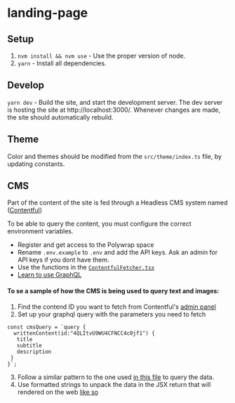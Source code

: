 # landing-page

## Setup
1. `nvm install && nvm use` - Use the proper version of node.
1. `yarn` - Install all dependencies.

## Develop
`yarn dev` - Build the site, and start the development server. The dev server is hosting the site at http://localhost:3000/. Whenever changes are made, the site should automatically rebuild.

## Theme 

Color and themes should be modified from the `src/theme/index.ts` file, by updating constants.

## CMS 

Part of the content of the site is fed through a Headless CMS system named ([Contentful](https://app.contentful.com/spaces/tmv21jqhvpr2/))

To be able to query the content, you must configure the correct environment variables. 
- Register and get access to the Polywrap space
- Rename `.env.example` to `.env` and add the API keys. Ask an admin for API keys if you dont have them.
- Use the functions in the [`ContentfulFetcher.tsx`](./src/components/ContentfulFetcher.tsx)
- [Learn to use GraphQL](https://devhints.io/graphql)

#### To se a sample of how the CMS is being used to query text and images:

1. Find the contend ID you want to fetch from Contentful's [admin panel](https://www.contentful.com/)
2. Set up your graphql query with the parameters you need to fetch
```
const cmsQuery = `query { 
  writtenContent(id:"4QLItvU9WU4CFNCC4c0jf1") { 
   title 
   subtitle
   description
 } 
}`;
```
3. Follow a similar pattern to the one used [in this file](https://github.com/polywrap/landing-page/blob/99c1e7977a371e4744ab59c4f513cfe2b0ef0e97/src/components/SecondHero.tsx#L76-L108) to query the data.
4. Use formatted strings to unpack the data in the JSX return that will rendered on the web [like so](https://github.com/polywrap/landing-page/blob/99c1e7977a371e4744ab59c4f513cfe2b0ef0e97/src/components/SecondHero.tsx#L136)
